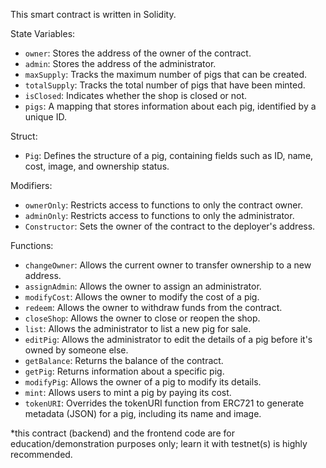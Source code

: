 This smart contract is written in Solidity.

State Variables:
- `owner`: Stores the address of the owner of the contract.
- `admin`: Stores the address of the administrator.
- `maxSupply`: Tracks the maximum number of pigs that can be created.
- `totalSupply`: Tracks the total number of pigs that have been minted.
- `isClosed`: Indicates whether the shop is closed or not.
- `pigs`: A mapping that stores information about each pig, identified by a unique ID.

Struct:
- `Pig`: Defines the structure of a pig, containing fields such as ID, name, cost, image, and ownership status.

Modifiers:
- `ownerOnly`: Restricts access to functions to only the contract owner.
- `adminOnly`: Restricts access to functions to only the administrator.
- `Constructor`: Sets the owner of the contract to the deployer's address.

Functions:
- `changeOwner`: Allows the current owner to transfer ownership to a new address.
- `assignAdmin`: Allows the owner to assign an administrator.
- `modifyCost`: Allows the owner to modify the cost of a pig.
- `redeem`: Allows the owner to withdraw funds from the contract.
- `closeShop`: Allows the owner to close or reopen the shop.
- `list`: Allows the administrator to list a new pig for sale.
- `editPig`: Allows the administrator to edit the details of a pig before it's owned by someone else.
- `getBalance`: Returns the balance of the contract.
- `getPig`: Returns information about a specific pig.
- `modifyPig`: Allows the owner of a pig to modify its details.
- `mint`: Allows users to mint a pig by paying its cost.
- `tokenURI`: Overrides the tokenURI function from ERC721 to generate metadata (JSON) for a pig, including its name and image.

*this contract (backend) and the frontend code are for education/demonstration purposes only; learn it with testnet(s) is highly recommended.